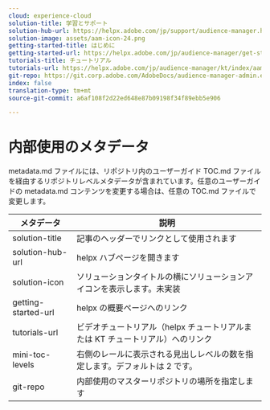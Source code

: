 ```yaml
---
cloud: experience-cloud
solution-title: 学習とサポート
solution-hub-url: https://helpx.adobe.com/jp/support/audience-manager.html
solution-image: assets/aam-icon-24.png
getting-started-title: はじめに
getting-started-url: https://helpx.adobe.com/jp/audience-manager/get-started.html
tutorials-title: チュートリアル
tutorials-url: https://helpx.adobe.com/jp/audience-manager/kt/index/aam-videos.html
git-repo: https://git.corp.adobe.com/AdobeDocs/audience-manager-admin.en
index: false
translation-type: tm+mt
source-git-commit: a6af108f2d22ed648e87b09198f34f89ebb5e906

---
```



# 内部使用のメタデータ

metadata.md ファイルには、リポジトリ内のユーザーガイド TOC.md ファイルを経由するリポジトリレベルメタデータが含まれています。任意のユーザーガイドの metadata.md コンテンツを変更する場合は、任意の TOC.md ファイルで変更します。

| メタデータ | 説明 |
|--- |--- |
| solution-title | 記事のヘッダーでリンクとして使用されます |
| solution-hub-url | helpx ハブページを開きます |
| solution-icon | ソリューションタイトルの横にソリューションアイコンを表示します。未実装 |
| getting-started-url | helpx の概要ページへのリンク |
| tutorials-url | ビデオチュートリアル（helpx チュートリアルまたは KT チュートリアル）へのリンク |
| mini-toc-levels | 右側のレールに表示される見出しレベルの数を指定します。デフォルトは 2 です。 |
| git-repo | 内部使用のマスターリポジトリの場所を指定します |
